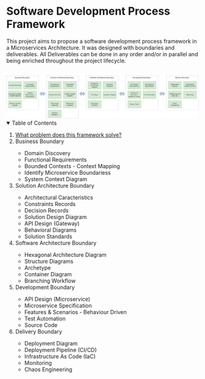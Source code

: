 # Software Development Process Framework

This project aims to propose a software development process framework in a Microservices Architecture. It was designed with boundaries and deliverables. All Deliverables can be done in any order and/or in parallel and being enriched throughout the project lifecycle.<br><br>

<img src="Software Development Process Framework.png">

<!-- TABLE OF CONTENTS -->
<details open="open">
  <summary>Table of Contents</summary>
  <ol>
    <li>
      <a href="#about-the-project">What problem does this framework solve?</a>
    </li>
    <li>
       <a>Business Boundary</a>
    </li>
    <ul>
      <li>
        <a>Domain Discovery</a>
      </li>
      <li>
        <a>Functional Requirements</a>
      </li>
      <li>
        <a>Bounded Contexts - Context Mapping</a>      
      </li>
      <li>
        <a>Identify Microservice Boundariess</a>
      </li>
      <li>
        <a>System Context Diagram</a>
      </li>
    </ul>
    <li>
       <a>Solution Architecture Boundary</a>
    </li>
    <ul>
      <li>
        <a>Architectural Caracteristics</a>
      </li>
      <li>
        <a>Constraints Records</a>
      </li>
      <li>
        <a>Decision Records</a>      
      </li>
      <li>
        <a>Solution Design Diagram</a>
      </li>
      <li>
        <a>API Design (Gateway)</a>
      </li>
      <li>
        <a>Behavioral Diagrams</a>      
      </li>
      <li>
        <a>Solution Standards</a>
      </li>	  
    </ul>
    <li>
       <a>Software Architecture Boundary</a>
    </li>
    <ul>
      <li>
        <a>Hexagonal Architecture Diagram</a>
      </li>
      <li>
        <a>Structure Diagrams</a>
      </li>
      <li>
        <a>Archetype</a>      
      </li>
      <li>
        <a>Container Diagram</a>
      </li>
      <li>
        <a>Branching Workflow</a>
      </li>      	  
    </ul>
    <li>
       <a>Development Boundary</a>
    </li>
    <ul>
      <li>
        <a>API Design (Microservice)</a>
      </li>
      <li>
        <a>Microservice Specification</a>
      </li>
      <li>
        <a>Features & Scenarios - Behaviour Driven</a>      
      </li>
      <li>
        <a>Test Automation</a>
      </li>
      <li>
        <a>Source Code</a>
      </li>      	  
    </ul>
    <li>
       <a>Delivery Boundary</a>
    </li>
    <ul>
      <li>
        <a>Deployment Diagram</a>
      </li>
      <li>
        <a>Deployment Pipeline (CI/CD)</a>
      </li>
      <li>
        <a>Infrastructure As Code (IaC)</a>      
      </li>
      <li>
        <a>Monitoring</a>
      </li>
      <li>
        <a>Chaos Engineering</a>
      </li>      	  
    </ul>
  </ol>
</details>
